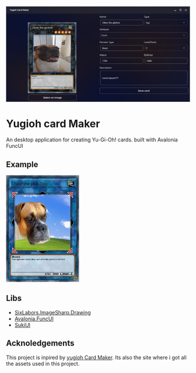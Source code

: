 ![image](./ui.png)


# Yugioh card Maker

An desktop application for creating Yu-Gi-Oh! cards. built with Avalonia FuncUI



## Example

<div aling="center">
    <img src="./Card_Creator/example.png" width="200px" />
</div>


## Libs

- [SixLabors.ImageSharp.Drawing](https://docs.sixlabors.com/articles/imagesharp/index.html)
- [Avalonia.FuncUI](https://funcui.avaloniaui.net)
- [SukiUI](https://github.com/kikipoulet/SukiUI)

## Acknoledgements

This project is inpired by [yugioh Card Maker](https://www.cardmaker.net/yugioh/). Its also the site where 
i got all the assets used in this project.
